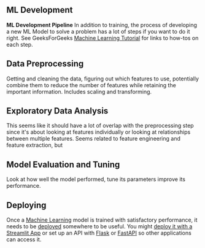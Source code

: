 ## ML Development
**ML Development Pipeline** In addition to training, the process of developing a new ML Model to solve a problem has a lot of steps if you want to do it right.
See GeeksForGeeks [Machine Learning Tutorial](https://www.geeksforgeeks.org/machine-learning/machine-learning/) for links to how-tos on each step.

## Data Preprocessing
Getting and cleaning the data, figuring out which features to use, potentially combine them to reduce the number of features while retaining the important information. 
Includes scaling and transforming.

## Exploratory Data Analysis
This seems like it should have a lot of overlap with the preprocessing step since it's about looking at features individually or looking at relationships between multiple features. Seems related to feature engineering and feature extraction, but  

## Model Evaluation and Tuning
Look at how well the model performed, tune its parameters improve its performance.

## Deploying
Once a [Machine Learning](https://www.geeksforgeeks.org/machine-learning/machine-learning/) model is trained with satisfactory performance, it needs to be [deployed](https://www.geeksforgeeks.org/machine-learning/machine-learning-deployment/) somewhere to be useful. You might [deploy it with a Streamlit App](https://www.geeksforgeeks.org/machine-learning/deploy-a-machine-learning-model-using-streamlit-library/) or set up an API with [Flask](https://www.geeksforgeeks.org/machine-learning/deploy-machine-learning-model-using-flask/) or [FastAPI](https://www.geeksforgeeks.org/machine-learning/deploying-ml-models-as-api-using-fastapi/) so other applications can access it.